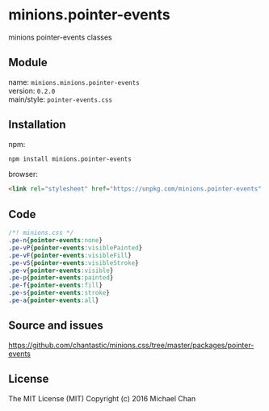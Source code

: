 # minions.pointer-events
minions pointer-events classes

## Module
name: `minions.minions.pointer-events`  
version: `0.2.0`  
main/style: `pointer-events.css`  

## Installation
npm:
```bash
npm install minions.pointer-events
```

browser:
```html
<link rel="stylesheet" href="https://unpkg.com/minions.pointer-events" />
```

## Code
```css
/*! minions.css */
.pe-n{pointer-events:none}
.pe-vP{pointer-events:visiblePainted}
.pe-vF{pointer-events:visibleFill}
.pe-vS{pointer-events:visibleStroke}
.pe-v{pointer-events:visible}
.pe-p{pointer-events:painted}
.pe-f{pointer-events:fill}
.pe-s{pointer-events:stroke}
.pe-a{pointer-events:all}

```

## Source and issues

https://github.com/chantastic/minions.css/tree/master/packages/pointer-events

## License

The MIT License (MIT)
Copyright (c) 2016 Michael Chan